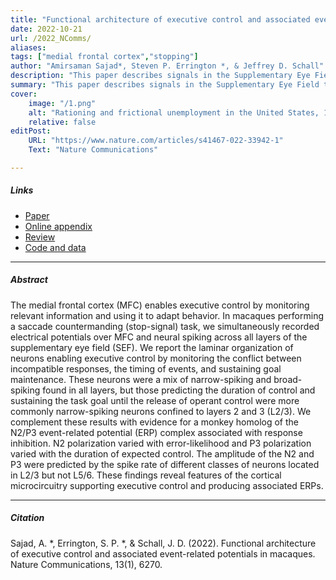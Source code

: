 ```yaml
---
title: "Functional architecture of executive control and associated event-related potentials in macaques" 
date: 2022-10-21
url: /2022_NComms/
aliases: 
tags: ["medial frontal cortex","stopping"]
author: "Amirsaman Sajad*, Steven P. Errington *, & Jeffrey D. Schall"
description: "This paper describes signals in the Supplementary Eye Field that are modulated after successful response inhibition. We describe the properties of these neurons across cortical layers, and how these signals relate to event-related potentials recorded over the scalp."  
summary: "This paper describes signals in the Supplementary Eye Field that are modulated after successful response inhibition. We describe the properties of these neurons across cortical layers, and how these signals relate to event-related potentials recorded over the scalp." 
cover:
    image: "/1.png"
    alt: "Rationing and frictional unemployment in the United States, 1964–2009"
    relative: false
editPost:
    URL: "https://www.nature.com/articles/s41467-022-33942-1"
    Text: "Nature Communications"

---
```


##### Links

- [Paper](https://www.nature.com/articles/s41467-022-33942-1)
- [Online appendix](https://static-content.springer.com/esm/art%3A10.1038%2Fs41467-022-33942-1/MediaObjects/41467_2022_33942_MOESM1_ESM.pdf)
- [Review](https://static-content.springer.com/esm/art%3A10.1038%2Fs41467-022-33942-1/MediaObjects/41467_2022_33942_MOESM2_ESM.pdf)
- [Code and data](https://osf.io/3rzjx/)

---

##### Abstract

The medial frontal cortex (MFC) enables executive control by monitoring relevant information and using it to adapt behavior. In macaques performing a saccade countermanding (stop-signal) task, we simultaneously recorded electrical potentials over MFC and neural spiking across all layers of the supplementary eye field (SEF). We report the laminar organization of neurons enabling executive control by monitoring the conflict between incompatible responses, the timing of events, and sustaining goal maintenance. These neurons were a mix of narrow-spiking and broad-spiking found in all layers, but those predicting the duration of control and sustaining the task goal until the release of operant control were more commonly narrow-spiking neurons confined to layers 2 and 3 (L2/3). We complement these results with evidence for a monkey homolog of the N2/P3 event-related potential (ERP) complex associated with response inhibition. N2 polarization varied with error-likelihood and P3 polarization varied with the duration of expected control. The amplitude of the N2 and P3 were predicted by the spike rate of different classes of neurons located in L2/3 but not L5/6. These findings reveal features of the cortical microcircuitry supporting executive control and producing associated ERPs.

---
##### Citation

Sajad, A. *, Errington, S. P. *, & Schall, J. D. (2022). Functional architecture of executive control and associated event-related potentials in macaques. Nature Communications, 13(1), 6270.

